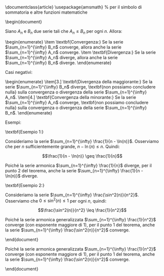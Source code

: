 \documentclass{article}
\usepackage{amsmath} % per il simbolo di sommatoria e altre funzioni matematiche

\begin{document}

Siano $A_n$ e $B_n$ due serie tali che $A_n \leq B_n$ per ogni $n$. Allora:

\begin{enumerate}
    \item \textbf{Convergenza:} Se la serie $\sum_{n=1}^{\infty} B_n$ converge, allora anche la serie $\sum_{n=1}^{\infty} A_n$ converge.
    \item \textbf{Divergenza:} Se la serie $\sum_{n=1}^{\infty} A_n$ diverge, allora anche la serie $\sum_{n=1}^{\infty} B_n$ diverge.
\end{enumerate}

Casi negativi:

\begin{enumerate}
    \item[3.] \textbf{Divergenza della maggiorante:} Se la serie $\sum_{n=1}^{\infty} B_n$ diverge, \textbf{non possiamo concludere nulla} sulla convergenza o divergenza della serie $\sum_{n=1}^{\infty} A_n$.
    \item[4.] \textbf{Convergenza della minorante:} Se la serie $\sum_{n=1}^{\infty} A_n$ converge, \textbf{non possiamo concludere nulla} sulla convergenza o divergenza della serie $\sum_{n=1}^{\infty} B_n$.
\end{enumerate}

Esempi:

\textbf{Esempio 1:}

Consideriamo la serie $\sum_{n=1}^{\infty} \frac{1}{n - \ln(n)}$. Osserviamo che per $n$ sufficientemente grande, $n - \ln(n) \leq n$. Quindi:

$$\frac{1}{n - \ln(n)} \geq \frac{1}{n}$$

Poiché la serie armonica $\sum_{n=1}^{\infty} \frac{1}{n}$ diverge, per il punto 2 del teorema, anche la serie $\sum_{n=1}^{\infty} \frac{1}{n - \ln(n)}$ diverge.

\textbf{Esempio 2:}

Consideriamo la serie $\sum_{n=1}^{\infty} \frac{\sin^2(n)}{n^2}$. Osserviamo che $0 \leq \sin^2(n) \leq 1$ per ogni $n$, quindi:

$$\frac{\sin^2(n)}{n^2} \leq \frac{1}{n^2}$$

Poiché la serie armonica generalizzata $\sum_{n=1}^{\infty} \frac{1}{n^2}$ converge (con esponente maggiore di 1), per il punto 1 del teorema, anche la serie $\sum_{n=1}^{\infty} \frac{\sin^2(n)}{n^2}$ converge.

\end{document}


Poiché la serie armonica generalizzata $\sum_{n=1}^{\infty} \frac{1}{n^2}$ converge (con esponente maggiore di 1), per il punto 1 del teorema, anche la serie $\sum_{n=1}^{\infty} \frac{\sin^2(n)}{n^2}$ converge.

\end{document}
